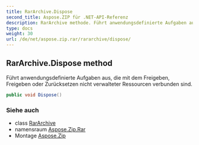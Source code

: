 ```yaml
---
title: RarArchive.Dispose
second_title: Aspose.ZIP für .NET-API-Referenz
description: RarArchive methode. Führt anwendungsdefinierte Aufgaben aus die mit dem Freigeben Freigeben oder Zurücksetzen nicht verwalteter Ressourcen verbunden sind.
type: docs
weight: 30
url: /de/net/aspose.zip.rar/rararchive/dispose/
---
```

## RarArchive.Dispose method

Führt anwendungsdefinierte Aufgaben aus, die mit dem Freigeben, Freigeben oder Zurücksetzen nicht verwalteter Ressourcen verbunden sind.

```csharp
public void Dispose()
```

### Siehe auch

* class [RarArchive](../)
* namensraum [Aspose.Zip.Rar](../../rararchive/)
* Montage [Aspose.Zip](../../../)


